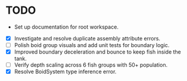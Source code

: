 # TODO
- Set up documentation for root workspace.
- [x] Investigate and resolve duplicate assembly attribute errors.
- [ ] Polish boid group visuals and add unit tests for boundary logic.
- [x] Improved boundary deceleration and bounce to keep fish inside the tank.
- [ ] Verify depth scaling across 6 fish groups with 50+ population.
- [x] Resolve BoidSystem type inference error.
